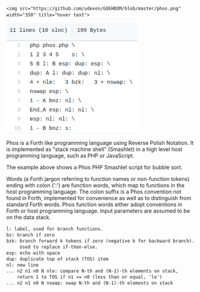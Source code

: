 `<img src="https://github.com/udexon/GOEHDOM/blob/master/phos.png" width="350" title="hover text">`

<img src="https://github.com/udexon/GOEHDOM/blob/master/Sort/sort_phos.png" width="350" title="hover text">

Phos is a Forth like programming language using Reverse Polish Notation. It is implemented as "stack machine shell" (Smashlet) in a high level host programming language, such as PHP or JavaScript.

The example above shows a Phos PHP Smashlet script for bubble sort. 

Words (a Forth jargon referring to function names or non-function tokens) ending with colon (':') are function words, which map to functions in the host programming language. The colon suffix is a Phos convention not found in Forth, implemented for convenience as well as to distinguish from standard Forth words. Phos function words either adopt conventions in Forth or host programming language. Input parameters are assumed to be on the data stack.

```
l: label, used for branch functions.
bz: branch if zero
bzk: branch forward k tokens if zero (negative k for backward branch). 
     Used to replace if-then-else.
esp: echo with space
dup: duplicate top of stack (TOS) item
nl: new line
... n2 n1 n0 N nle: compare N-th and (N-1)-th elements on stack, 
    return 1 to TOS if n1 <= n0 (less than or equal, 'le')
... n2 n1 n0 N nswap: swap N-th and (N-1)-th elements on stack
```
